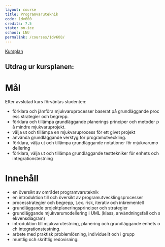 ```yaml
---
layout: course
title: Programvaruteknik
code: 1dv600
credits: 7.5
state: on-ice
school: LNU
permalink: /courses/1dv600/
---
```


[Kursplan](/files/courseplan/1dv600.pdf)

Utdrag ur kursplanen:
---

Mål
===
Efter avslutad kurs förväntas studenten:

- förklara och jämföra mjukvaruprocesser baserat på grundläggande process strategier och begrepp.
- förklara och tillämpa grundläggande planerings principer och metoder på mindre mjukvaruprojekt.
- välja ut och tillämpa en mjukvaruprocess för ett givet projekt
- använda grundläggande verktyg för programutveckling.
- förklara, välja ut och tillämpa grundläggande notationer för mjukvarumodellering
- förklara, välja ut och tillämpa grundläggande testtekniker för enhets och integrationstestning

Innehåll
===
- en översikt av området programvaruteknik
- en introduktion till och översikt av programutvecklingsprocesser
- processtrategier och begrepp, t.ex. risk, iterativ och inkrementell
- grundläggande projektplaneringsprinciper och strategier
- grundläggande mjukvarumodellering i UML (klass, användningsfall och sekvensdiagram)
- introduktion till mjukvarutestning, planering och grundläggande enhets och integrationstestning.
- arbete med praktisk problemlösning, individuellt och i grupp
- muntlig och skriftlig redovisning.
